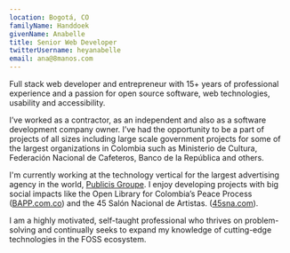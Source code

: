 ```yaml
---
location: Bogotá, CO
familyName: Handdoek
givenName: Anabelle
title: Senior Web Developer
twitterUsername: heyanabelle
email: ana@8manos.com
---
```


Full stack web developer and entrepreneur with 15+ years of professional experience and a passion for open source software, web technologies, usability and accessibility.

I’ve worked as a contractor, as an independent and also as a software development company owner. I’ve had the opportunity to be a part of projects of all sizes including large scale government projects for some of the largest organizations in Colombia such as Ministerio de Cultura, Federación Nacional de Cafeteros, Banco de la República and others.

I'm currently working at the technology vertical for the largest advertising agency in the world, [Publicis Groupe](https://www.publicisgroupe.com/). I enjoy developing projects with big social impacts like the Open Library for Colombia’s Peace Process ([BAPP.com.co](https://bapp.com.co)) and the 45 Salón Nacional de Artistas. ([45sna.com](https://45sna.com)).

I am a highly motivated, self-taught professional who thrives on problem-solving and continually seeks to expand my knowledge of cutting-edge technologies in the FOSS ecosystem.
